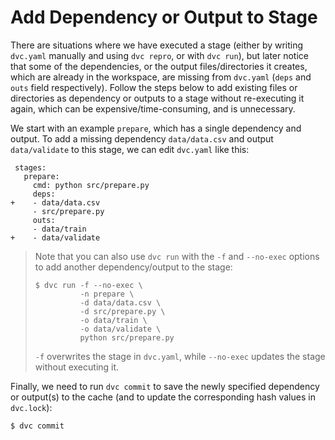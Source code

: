 # Add Dependency or Output to Stage

There are situations where we have executed a stage (either by writing
`dvc.yaml` manually and using `dvc repro`, or with `dvc run`), but later notice
that some of the dependencies, or the output files/directories it creates, which
are already in the <abbr>workspace</abbr>, are missing from `dvc.yaml` (`deps`
and `outs` field respectively). Follow the steps below to add existing files or
directories as <abbr>dependency</abbr> or <abbr>outputs</abbr> to a stage
without re-executing it again, which can be expensive/time-consuming, and is
unnecessary.

We start with an example `prepare`, which has a single dependency and output. To
add a missing dependency `data/data.csv` and output `data/validate` to this
stage, we can edit `dvc.yaml` like this:

```git
 stages:
   prepare:
     cmd: python src/prepare.py
     deps:
+    - data/data.csv
     - src/prepare.py
     outs:
     - data/train
+    - data/validate
```

> Note that you can also use `dvc run` with the `-f` and `--no-exec` options to
> add another dependency/output to the stage:
>
> ```dvc
> $ dvc run -f --no-exec \
>           -n prepare \
>           -d data/data.csv \
>           -d src/prepare.py \
>           -o data/train \
>           -o data/validate \
>           python src/prepare.py
> ```
>
> `-f` overwrites the stage in `dvc.yaml`, while `--no-exec` updates the stage
> without executing it.

Finally, we need to run `dvc commit` to save the newly specified dependency or
output(s) to the <abbr>cache</abbr> (and to update the corresponding hash values
in `dvc.lock`):

```dvc
$ dvc commit
```
